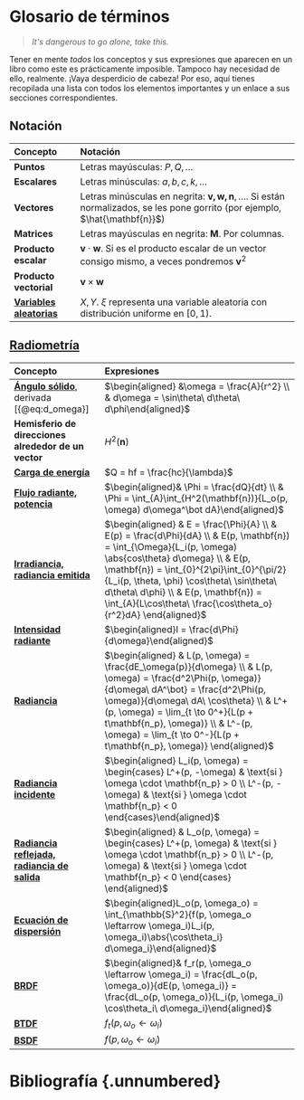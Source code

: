 
# Glosario de términos

> *It's dangerous to go alone, take this.*

Tener en mente *todos* los conceptos y sus expresiones que aparecen en un libro como este es prácticamente imposible. Tampoco hay necesidad de ello, realmente. ¡Vaya desperdicio de cabeza! Por eso, aquí tienes recopilada una lista con todos los elementos importantes y un enlace a sus secciones correspondientes.

## Notación

| **Concepto**                                        | **Notación**                                                                                                                          |
|:----------------------------------------------------|:--------------------------------------------------------------------------------------------------------------------------------------|
| **Puntos**                                          | Letras mayúsculas: $P, Q, \dots$                                                                                                      |
| **Escalares**                                       | Letras minúsculas: $a, b, c, k, \dots$                                                                                                |
| **Vectores**                                        | Letras minúsculas en negrita: $\mathbf{v, w, n}, \dots$. Si están normalizados, se les pone gorrito (por ejemplo, $\hat{\mathbf{n}}$) |
| **Matrices**                                        | Letras mayúsculas en negrita: $\mathbf{M}$. Por columnas.                                                                             |
| **Producto escalar**                                | $\mathbf{v} \cdot \mathbf{w}$. Si es el producto escalar de un vector consigo mismo, a veces pondremos $\mathbf{v}^2$                 |
| **Producto vectorial**                              | $\mathbf{v} \times \mathbf{w}$                                                                                                        |
| [**Variables aleatorias**](#repaso-de-probabilidad) | $X, Y$. $\xi$ representa una variable aleatoria con distribución uniforme en $[0, 1)$.                                                |

## [Radiometría](#radiometría)

| **Concepto**                                                                | **Expresiones**                                                                                                                                                                                                                                                                                                                                                |
|:----------------------------------------------------------------------------|:---------------------------------------------------------------------------------------------------------------------------------------------------------------------------------------------------------------------------------------------------------------------------------------------------------------------------------------------------------------|
| [**Ángulo sólido**](#ángulos-sólidos), derivada [{@eq:d_omega}]             | $\begin{aligned} &\omega = \frac{A}{r^2} \\ & d\omega = \sin\theta\ d\theta\ d\phi\end{aligned}$                                                                                                                                                                                                                                                               |
| **Hemisferio de direcciones alrededor de un vector**                        | $H^2(\mathbf{n})$                                                                                                                                                                                                                                                                                                                                              |
| [**Carga de energía**](#unidades-básicas)                                   | $Q = hf = \frac{hc}{\lambda}$                                                                                                                                                                                                                                                                                                                                  |
| **[Flujo radiante, potencia](#potencia)**                                   | $\begin{aligned}& \Phi = \frac{dQ}{dt} \\ & \Phi = \int_{A}\int_{H^2(\mathbf{n})}{L_o(p, \omega) d\omega^\bot dA}\end{aligned}$                                                                                                                                                                                                                                |
| **[Irradiancia, radiancia emitida](#irradiancia)**                          | $\begin{aligned} & E = \frac{\Phi}{A} \\ & E(p) = \frac{d\Phi}{dA} \\ & E(p, \mathbf{n}) = \int_{\Omega}{L_i(p, \omega) \abs{cos\theta} d\omega} \\ & E(p, \mathbf{n}) = \int_{0}^{2\pi}\int_{0}^{\pi/2}{L_i(p, \theta, \phi) \cos\theta\ \sin\theta\ d\theta\ d\phi} \\ & E(p, \mathbf{n}) = \int_{A}{L\cos\theta\ \frac{\cos\theta_o}{r^2}dA} \end{aligned}$ |
| **[Intensidad radiante](#intensidad_radiante)**                             | $\begin{aligned}I = \frac{d\Phi}{d\omega}\end{aligned}$                                                                                                                                                                                                                                                                                                        |
| **[Radiancia](#radiancia)**                                                 | $\begin{aligned} & L(p, \omega) = \frac{dE_\omega(p)}{d\omega} \\ & L(p, \omega) = \frac{d^2\Phi(p, \omega)}{d\omega\ dA^\bot} = \frac{d^2\Phi(p, \omega)}{d\omega\ dA\ \cos\theta} \\ & L^+(p, \omega) = \lim_{t \to 0^+}{L(p + t\mathbf{n_p}, \omega)} \\ & L^-(p, \omega)  = \lim_{t \to 0^-}{L(p + t\mathbf{n_p}, \omega)} \end{aligned}$                  |
| **[Radiancia incidente](#radiancia)**                                       | $\begin{aligned} L_i(p, \omega) = \begin{cases} L^+(p, -\omega) & \text{si }  \omega \cdot \mathbf{n_p} > 0  \\ L^-(p, -\omega) & \text{si }  \omega \cdot \mathbf{n_p} < 0 \end{cases}\end{aligned}$                                                                                                                                                          |
| **[Radiancia reflejada, radiancia de salida](#radiancia)**                                       | $\begin{aligned} & L_o(p, \omega) = \begin{cases} L^+(p, \omega)  & \text{si }  \omega \cdot \mathbf{n_p} > 0 \\ L^-(p, \omega)  & \text{si }  \omega \cdot \mathbf{n_p} < 0 \end{cases} \end{aligned}$                                                                                                                                                        |
| **[Ecuación de dispersión]()**                                              | $\begin{aligned}L_o(p, \omega_o) = \int_{\mathbb{S}^2}{f(p, \omega_o \leftarrow \omega_i)L_i(p, \omega_i)\abs{\cos\theta_i} d\omega_i}\end{aligned}$                                                                                                                                                                                                           |
| **[BRDF](#la-función-de-distribución-de-reflectancia-bidireccional-brdf)**  | $\begin{aligned}& f_r(p, \omega_o \leftarrow \omega_i) = \frac{dL_o(p, \omega_o)}{dE(p, \omega_i)} = \frac{dL_o(p, \omega_o)}{L_i(p, \omega_i) \cos\theta_i\ d\omega_i}\end{aligned}$                                                                                                                                                                          |
| **[BTDF](#la-función-de-distribución-de-transmitancia-bidireccional-btdf)** | $f_t(p, \omega_o \leftarrow \omega_i)$                                                                                                                                                                                                                                                                                                                         |
| **[BSDF](#juntando-la-brdf-y-la-btdf)**                                     | $f(p, \omega_o \leftarrow \omega_i)$                                                                                                                                                                                                                                                                                                                           |


# Bibliografía {.unnumbered}